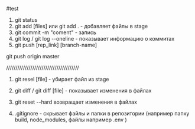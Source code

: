 #test

1. git status
2. git add [files] или git add . - добавляет файлы в stage
3. git commit -m "coment" - запись
4. git log / git log --oneline - показывает информацию о коммитах
5. git push [rep_link] [branch-name]

git push origin master

///////////////////////////////////////

1. git resel [file] - убирает файл из stage
2. git diff / git diff [file] - показывает изменения в файлах
3. git reset --hard возвращает изменения в файлах

4. .gitignore - скрывает файлы и папки в репозитории (например папку build, node_modules, файлы например .env )
